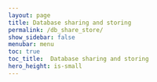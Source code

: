 ```yaml
---
layout: page
title: Database sharing and storing
permalink: /db_share_store/
show_sidebar: false
menubar: menu
toc: true
toc_title:  Database sharing and storing
hero_height: is-small
---
```

